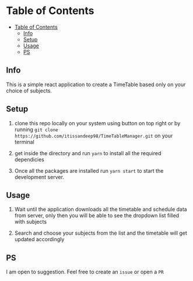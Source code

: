 # Table of Contents

- [Table of Contents](#table-of-contents)
	- [Info](#info)
	- [Setup](#setup)
	- [Usage](#usage)
	- [PS](#ps)

## Info

This is a simple react application to create a TimeTable based only on your choice of subjects.

## Setup

1. clone this repo locally on your system using button on top right or by running `git clone https://github.com/itissandeep98/TimeTableManager.git` on your terminal

2. get inside the directory and run `yarn` to install all the required dependicies

3. Once all the packages are installed run `yarn start` to start the development server.

## Usage

1. Wait until the application downloads all the timetable and schedule data from server, only then you will be able to see the dropdown list filled with subjects

2. Search and choose your subjects from the list and the timetable will get updated accordingly

## PS

I am open to suggestion. Feel free to create an `issue` or open a `PR`
